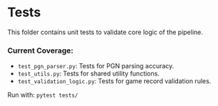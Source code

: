 # Tests

This folder contains unit tests to validate core logic of the pipeline.

### Current Coverage:
- `test_pgn_parser.py`: Tests for PGN parsing accuracy.
- `test_utils.py`: Tests for shared utility functions.
- `test_validation_logic.py`: Tests for game record validation rules.

Run with: `pytest tests/`
